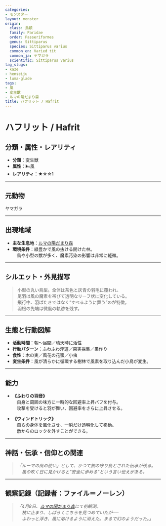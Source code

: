 ```yaml
---
categories:
- モンスター
layout: monster
origin:
  class: 鳥類
  family: Paridae
  order: Passeriformes
  genus: Sittiparus
  species: Sittiparus varius
  common_en: Varied tit
  common_ja: ヤマガラ
  scientific: Sittiparus varius
tag_slugs:
- kaze
- henseiju
- luma-glade
tags:
- 風
- 変生獣
- ルマの陽だまり森
title: ハフリット / Hafrit
---
```


# ハフリット / Hafrit

## 分類・属性・レアリティ

* **分類**：変生獣  
* **属性**：🌬風  
* **レアリティ**：★☆☆1

---

## 元動物
ヤマガラ

---

## 出現地域

* **主な生息地**：[ルマの陽だまり森](../place/luma_glade.md)  
* **環境条件**：緑豊かで風の抜ける開けた林。  
　鳥や小型の獣が多く、魔素汚染の影響は非常に軽微。

---

## シルエット・外見描写

> 小型の丸い鳥型。全体は茶色と灰青の羽毛に覆われ、  
> 尾羽は風の魔素を帯びて透明なリーフ状に変化している。  
> 飛行中、羽ばたきではなく“すべるように舞う”のが特徴。  
> 羽根の先端は微風の軌跡を残す。

---

## 生態と行動図解

* **活動時間**：朝～昼間／晴天時に活性  
* **行動パターン**：ふわふわ浮遊／果実採集／巣作り  
* **食性**：木の実／風花の花蜜／小虫  
* **変生条件**：風が清らかに循環する樹林で風素を取り込んだ小鳥が変生。

---

## 能力

* **《ふわりの羽音》**  
　自身と周囲の味方に一時的な回避率上昇バフを付与。  
　攻撃を受けると羽が舞い、回避率をさらに上昇させる。

* **《ウィンドトリック》**  
　自らの身体を風化させ、一瞬だけ透明化して移動。  
　敵からのロックを外すことができる。

---

## 神話・伝承・信仰との関連

> *「ルーマの風の使い」として、かつて旅の守り鳥とされた伝承が残る。  
　風の吹く日に見かけると“安全に歩める”という言い伝えがある。*

---

## 観察記録（記録者：ファイル＝ノーレン）

> *「4月8日、[ルマの陽だまり森](../place/luma_glade.md)にて初観測。  
　枝に止まり、しばらくこちらを見つめていたが──  
　ふわっと浮き、風に溶けるように消えた。まるで幻のようだった。」*